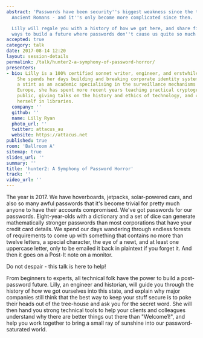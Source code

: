 ```yaml
---
abstract: 'Passwords have been security''s biggest weakness since the time of the
  Ancient Romans - and it''s only become more complicated since then.

  Lilly will regale you with a history of how we got here, and share five surefire
  ways to build a future where passwords don''t cause us quite so much drama.'
accepted: true
category: talk
date: 2017-08-14 12:20
layout: session-details
permalink: /talk/hunter2-a-symphony-of-password-horror/
presenters:
- bio: Lilly is a 100% certified sonnet writer, engineer, and erstwhile historian.
    She spends her days building and breaking corporate identity systems. Following
    a stint as an academic specialising in the surveillance mechanisms of medieval
    Europe, she has spent more recent years teaching practical cryptography to the
    public, giving talks on the history and ethics of technology, and camouflaging
    herself in libraries.
  company: ''
  github: ''
  name: Lilly Ryan
  photo_url: ''
  twitter: attacus_au
  website: https://attacus.net
published: true
room: 'Ballroom A'
sitemap: true
slides_url: ''
summary: ''
title: 'hunter2: A Symphony of Password Horror'
track: ''
video_url: ''
---
```


The year is 2017. We have hoverboards, jetpacks, solar-powered cars, and also so many awful passwords that it's become trivial for pretty much anyone to have their accounts compromised. We've got passwords for our passwords. Eight-year-olds with a dictionary and a set of dice can generate mathematically stronger passwords than most corporations that have your credit card details. We spend our days wandering through endless forests of requirements to come up with something that contains no more than twelve letters, a special character, the eye of a newt, and at least one uppercase letter, only to be emailed it back in plaintext if you forget it. And then it goes on a Post-It note on a monitor.

Do not despair - this talk is here to help!

From beginners to experts, all technical folk have the power to build a post-password future. Lilly, an engineer and historian, will guide you through the history of how we got ourselves into this state, and explain why major companies still think that the best way to keep your stuff secure is to poke their heads out of the tree-house and ask you for the secret word. She will then hand you strong technical tools to help your clients and colleagues understand why there are better things out there than "Welcome1!", and help you work together to bring a small ray of sunshine into our password-saturated world.

